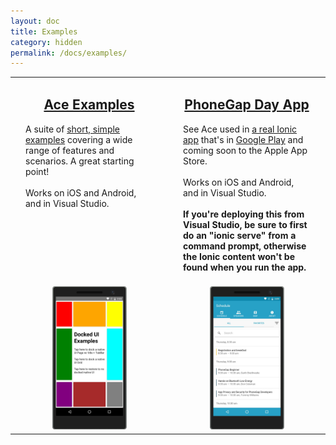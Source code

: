 ```yaml
---
layout: doc
title: Examples
category: hidden
permalink: /docs/examples/
---
```


<table>
<tr>
<td width="50%" valign="top" style="padding-left:24px;padding-right:24px">
<h2 align="center"><a href="https://github.com/adnathan/ace/tree/master/examples/AceExamples">Ace Examples</a></h2>
A suite of <a href="https://github.com/adnathan/ace/tree/master/examples/AceExamples">short, simple examples</a> covering a wide range of features and scenarios. A great starting point!
<br/><br/>
Works on iOS and Android, and in Visual Studio.
<br/><br/>
</td>
<td width="50%" valign="top" style="padding-left:24px;padding-right:24px">
<h2 align="center"><a href="https://github.com/adnathan/PhoneGapDay">PhoneGap Day App</a></h2>
See Ace used in <a href="https://github.com/adnathan/PhoneGapDay">a real Ionic app</a> that's in <a href="https://play.google.com/store/apps/details?id=com.microsoft.phonegapday.sample">Google Play</a> and coming soon to the Apple App Store.
<br/><br/>
Works on iOS and Android, and in Visual Studio.
<br/><br/>
<b>If you're deploying this from Visual Studio, be sure to first do an "ionic serve" from a command prompt, otherwise the Ionic content won't be found when you run the app.</b>
<br/><br/>
</td>
</tr>
<tr>
<td align="center" valign="top">
<a href="https://github.com/adnathan/ace/tree/master/examples/AceExamples">
<img width="50%" src="/assets/images/examples/examples.jpg"/>
</a>
</td>
<td align="center" valign="top">
<a href="https://github.com/adnathan/PhoneGapDay">
<img width="50%" src="/assets/images/examples/pgd.jpg"/>
</a>
</td>
</tr>
</table>
